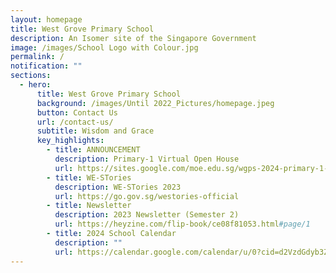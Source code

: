 ```yaml
---
layout: homepage
title: West Grove Primary School
description: An Isomer site of the Singapore Government
image: /images/School Logo with Colour.jpg
permalink: /
notification: ""
sections:
  - hero:
      title: West Grove Primary School
      background: /images/Until 2022_Pictures/homepage.jpeg
      button: Contact Us
      url: /contact-us/
      subtitle: Wisdom and Grace
      key_highlights:
        - title: ANNOUNCEMENT
          description: Primary-1 Virtual Open House
          url: https://sites.google.com/moe.edu.sg/wgps-2024-primary-1-virtual-op?usp=sharing
        - title: WE-STories
          description: WE-STories 2023
          url: https://go.gov.sg/westories-official
        - title: Newsletter
          description: 2023 Newsletter (Semester 2)
          url: https://heyzine.com/flip-book/ce08f81053.html#page/1
        - title: 2024 School Calendar
          description: ""
          url: https://calendar.google.com/calendar/u/0?cid=d2VzdGdyb3ZlcHMxQGdtYWlsLmNvbQ
---
```

